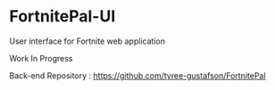 # FortnitePal-UI

User interface for Fortnite web application

Work In Progress

Back-end Repository : https://github.com/tyree-gustafson/FortnitePal
